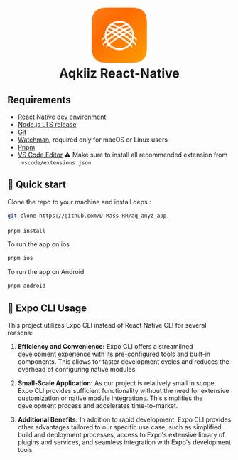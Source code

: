<h1 align="center">
  <img alt="logo" src="./assets/icon.png" width="124px" style="border-radius:10px"/><br/>
Aqkiiz React-Native</h1>

## Requirements

- [React Native dev environment ](https://reactnative.dev/docs/environment-setup)
- [Node.js LTS release](https://nodejs.org/en/)
- [Git](https://git-scm.com/)
- [Watchman](https://facebook.github.io/watchman/docs/install#buildinstall), required only for macOS or Linux users
- [Pnpm](https://pnpm.io/installation)
- [VS Code Editor](https://code.visualstudio.com/download) ⚠️ Make sure to install all recommended extension from `.vscode/extensions.json`

## 👋 Quick start

Clone the repo to your machine and install deps :

```sh
git clone https://github.com/D-Mass-RR/aq_anyz_app

pnpm install
```

To run the app on ios

```sh
pnpm ios
```

To run the app on Android

```sh
pnpm android
```


## 🤔 Expo CLI Usage

This project utilizes Expo CLI instead of React Native CLI for several reasons:

1. **Efficiency and Convenience:** Expo CLI offers a streamlined development experience with its pre-configured tools and built-in components. This allows for faster development cycles and reduces the overhead of configuring native modules.

2. **Small-Scale Application:** As our project is relatively small in scope, Expo CLI provides sufficient functionality without the need for extensive customization or native module integrations. This simplifies the development process and accelerates time-to-market.

3. **Additional Benefits:** In addition to rapid development, Expo CLI provides other advantages tailored to our specific use case, such as simplified build and deployment processes, access to Expo's extensive library of plugins and services, and seamless integration with Expo's development tools.

[//]: # (## ✍️ Documentation)
